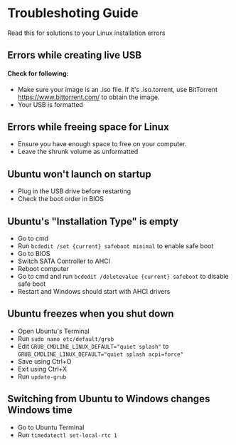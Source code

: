 # Troubleshoting Guide
Read this for solutions to your Linux installation errors

## Errors while creating live USB
#### Check for following:
* Make sure your image is an .iso file. If it's .iso.torrent, use BitTorrent https://www.bittorrent.com/ to obtain the image.
* Your USB is formatted

## Errors while freeing space for Linux
* Ensure you have enough space to free on your computer.
* Leave the shrunk volume as unformatted

## Ubuntu won't launch on startup
* Plug in the USB drive before restarting
* Check the boot order in BIOS

## Ubuntu's "Installation Type" is empty
* Go to cmd
* Run ```bcdedit /set {current} safeboot minimal``` to enable safe boot
* Go to BIOS
* Switch SATA Controller to AHCI
* Reboot computer
* Go to cmd and run ```bcdedit /deletevalue {current} safeboot``` to disable safe boot
* Restart and Windows should start with AHCI drivers

## Ubuntu freezes when you shut down
* Open Ubuntu's Terminal
* Run ```sudo nano etc/default/grub```
* Edit ```GRUB_CMDLINE_LINUX_DEFAULT="quiet splash"``` to ```GRUB_CMDLINE_LINUX_DEFAULT="quiet splash acpi=force"```
* Save using Ctrl+O
* Exit using Ctrl+X
* Run ```update-grub```

## Switching from Ubuntu to Windows changes Windows time
* Go to Ubuntu Terminal
* Run ```timedatectl set-local-rtc 1```

